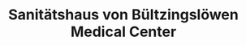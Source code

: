 ---
title: "Sanitätshaus von Bültzingslöwen Medical Center"
url: /duisburg/sanitaetshaus-von-bueltzingsloewen-medical-center/
shop: Sanitätshaus
---